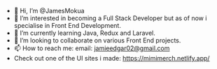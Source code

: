 - 👋 Hi, I’m @JamesMokua
- 👀 I’m interested in becoming a Full Stack Developer but as of now i specialise in Front End Development.
- 🌱 I’m currently learning Java, Redux and Laravel.
- 💞️ I’m looking to collaborate on various Front End projects.
- 📫 How to reach me: email: jamieedgar02@gmail.com
- Check out one of the UI sites i made: https://mimimerch.netlify.app/

<!---
JamesMokua/JamesMokua is a ✨ special ✨ repository because its `README.md` (this file) appears on your GitHub profile.
You can click the Preview link to take a look at your changes.
--->
